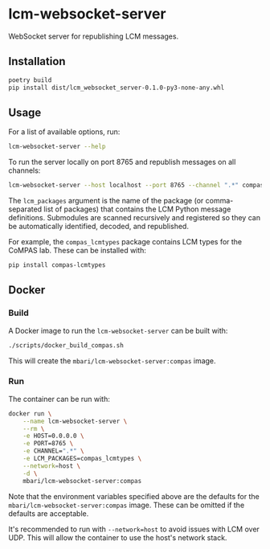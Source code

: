 # lcm-websocket-server

WebSocket server for republishing LCM messages.

## Installation

```bash
poetry build
pip install dist/lcm_websocket_server-0.1.0-py3-none-any.whl
```

## Usage

For a list of available options, run:
```bash
lcm-websocket-server --help
```

To run the server locally on port 8765 and republish messages on all channels:
```bash
lcm-websocket-server --host localhost --port 8765 --channel ".*" compas_lcmtypes
```

The `lcm_packages` argument is the name of the package (or comma-separated list of packages) that contains the LCM Python message definitions. Submodules are scanned recursively and registered so they can be automatically identified, decoded, and republished. 

For example, the `compas_lcmtypes` package contains LCM types for the CoMPAS lab. These can be installed with:
```bash
pip install compas-lcmtypes
```

## Docker

### Build

A Docker image to run the `lcm-websocket-server` can be built with:

```bash
./scripts/docker_build_compas.sh
```

This will create the `mbari/lcm-websocket-server:compas` image.

### Run

The container can be run with:

```bash
docker run \
    --name lcm-websocket-server \
    --rm \
    -e HOST=0.0.0.0 \
    -e PORT=8765 \
    -e CHANNEL=".*" \
    -e LCM_PACKAGES=compas_lcmtypes \
    --network=host \
    -d \
    mbari/lcm-websocket-server:compas
```

Note that the environment variables specified above are the defaults for the `mbari/lcm-websocket-server:compas` image. These can be omitted if the defaults are acceptable.

It's recommended to run with `--network=host` to avoid issues with LCM over UDP. This will allow the container to use the host's network stack.

